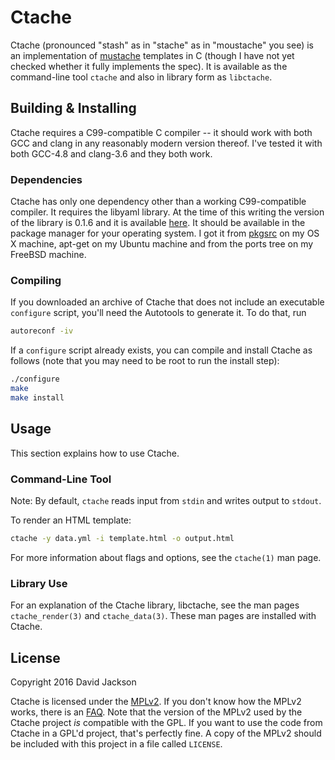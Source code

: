<!--
This Source Code Form is subject to the terms of the Mozilla Public
License, v. 2.0. If a copy of the MPL was not distributed with this
file, You can obtain one at http://mozilla.org/MPL/2.0/.
-->

# Ctache

Ctache (pronounced "stash" as in "stache" as in "moustache" you see) is an
implementation of [mustache](https://mustache.github.io/) templates in C
(though I have not yet checked whether it fully implements the spec). It is
available as the command-line tool `ctache` and also in library form as
`libctache`.

## Building & Installing

Ctache requires a C99-compatible C compiler -- it should work with both GCC and
clang in any reasonably modern version thereof. I've tested it with both
GCC-4.8 and clang-3.6 and they both work.

### Dependencies

Ctache has only one dependency other than a working C99-compatible compiler.
It requires the libyaml library. At the time of this writing the version of the
library is 0.1.6 and it is available [here](http://pyyaml.org/wiki/LibYAML). It
should be available in the package manager for your operating system. I got it
from [pkgsrc](https://www.pkgsrc.org/) on my OS X machine, apt-get on my Ubuntu
machine and from the ports tree on my FreeBSD machine.

### Compiling

If you downloaded an archive of Ctache that does not include an executable
`configure` script, you'll need the Autotools to generate it. To do that, run

```sh
autoreconf -iv
```

If a `configure` script already exists, you can compile and install Ctache as
follows (note that you may need to be root to run the install step):

```sh
./configure
make
make install
```

## Usage

This section explains how to use Ctache.

### Command-Line Tool

Note: By default, `ctache` reads input from `stdin` and writes output to
`stdout`.

To render an HTML template:

```sh
ctache -y data.yml -i template.html -o output.html
```

For more information about flags and options, see the `ctache(1)` man page.

### Library Use

For an explanation of the Ctache library, libctache, see the man pages
`ctache_render(3)` and `ctache_data(3)`. These man pages are installed with
Ctache.

## License

Copyright 2016 David Jackson

Ctache is licensed under the [MPLv2](https://www.mozilla.org/en-US/MPL/2.0/).
If you don't know how the MPLv2 works, there is an
[FAQ](https://www.mozilla.org/en-US/MPL/2.0/FAQ/). Note that the version of
the MPLv2 used by the Ctache project *is* compatible with the GPL. If you want
to use the code from Ctache in a GPL'd project, that's perfectly fine. A copy
of the MPLv2 should be included with this project in a file called
`LICENSE`.
